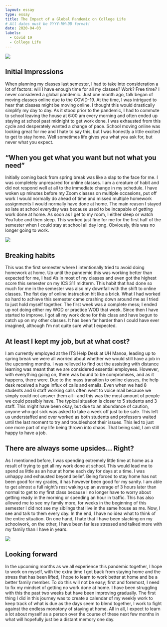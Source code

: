 ```yaml
---
layout: essay
type: essay
title: The Impact of a Global Pandemic on College Life
# All dates must be YYYY-MM-DD format!
date: 2020-04-03
labels:
  - Covid 19
  - College Life
---
```

<img class="ui medium right floated rounded image" src="https://www.furman.edu/covid-19/wp-content/uploads/sites/177/2020/03/CoronaVirusHeader-Final-3.jpg">

## Initial Impressions
When planning my classes last semester, I had to take into consideration a lot of factors: will I have enough time for all my classes?  Work?  Free time?  I never considered a global pandemic.  Just one month ago, talk began of moving classes online due to the COVID-19.  At the time, I was intrigued to hear that classes might be moving online.  I thought this would drastically simplify my day to day.  As it stood prior to the pandemic, I had to commute to school leaving the house at 6:00 am every morning and often ended up staying at school past midnight to get work done.  I was exhausted from this cycle and desperately wanted a change of pace.  School moving online was looking great for me and I hate to say this, but I was honestly a little excited to get to stay home.  Well sometimes life gives you what you ask for, but never what you expect.

## “When you get what you want but not what you need”
Initially coming back from spring break was like a slap to the face for me.  I was completely unprepared for online classes.  I am a creature of habit and did not respond well at all to the immediate change in my schedule.  I have woken up minutes before my Zoom classes on multiple occasions, put off work I would normally do ahead of time and missed multiple homework assignments I would normally have done at home.  The main reason I stayed so late at school everyday was because used to be incapable of getting work done at home.  As soon as I get to my room, I either sleep or watch YouTube and then sleep.  This worked just fine for me for the first half of the semester when I could stay at school all day long.  Obviously, this was no longer going to work.

<img class="ui medium right floated rounded image" src="https://api.time.com/wp-content/uploads/2018/08/bad-habits.jpg?w=800&quality=85">
							
## Breaking habits
This was the first semester where I intentionally tried to avoid doing homework at home.  Up until the pandemic this was working better than expected for me, I had A’s in most of my classes and even got the highest score this semester on my ICS 311 midterm.  This habit that had done so much for me in the semester was also my downfall with the shift to online classes.  The fist day of online instruction hit like a brick.  What I had worked so hard to achieve this semester came crashing down around me as I tried to just hold myself together.  The first week was a complete mess; I ended up not doing either my WOD or practice WOD that week.  Since then I have started to improve.  I got all my work done for this class and have begun to catch up on my other classes.  It has been far harder than I could have ever imagined, although I’m not quite sure what I expected.
	
 ## At least I kept my job, but at what cost?


I am currently employed at the ITS Help Desk at UH Manoa, leading up to spring break we were all worried about whether we would still have a job in the upcoming months.  I was relieved to find out the assisting with distance learning was meant that we are considered essential employees.  However, with everything going on, there was bound to be compromises, and as it happens, there were.  Due to the mass transition to online classes, the help desk received a huge influx of calls and emails.  Even when we had 8 students and 6 staff working calls often went to voice mail because we simply could not answer them all—and this was the most amount of people we could possibly have.  The typical situation is closer to 5 students and 3 staff.  This might have been okay, but due to an abundance of caution, anyone who got sick was asked to take a week off just to be safe.  This left us understaffed and over worked as both students and professors waited until the last moment to try and troubleshoot their issues.  This led to just one more part of my life being thrown into chaos.  That being said, I am still happy to have a job.  
	
## There are always some upsides… Right?
As I mentioned before, I was spending extremely little time at home as a result of trying to get all my work done at school.  This would lead me to spend as little as an hour at home each day for days at a time.  I was unhappy and exhausted beyond belief.  Being forced to stay home has not been good for my grades, it has however been good for my sanity.  I am able to get almost a full night’s rest waking up an average of 3 hours later than normal to get to my first class because I no longer have to worry about getting ready in the morning or spending an hour in traffic.  This has also allowed me to see my family more, for weeks in the beginning of this semester I did not see my siblings that live in the same house as me.  Now, I see and talk to them every day.  In the end, I have no idea what to think of the entire situation.  On one hand, I hate that I have been slacking on my schoolwork, on the other, I have been far less stressed and talked more with my family than I have in years.

<img class="ui medium right floated rounded image" src="http://www.quebecoislibre.org/15/road-forward15b.jpg">

## Looking forward
In the upcoming months as we all experience this pandemic together, I hope to work on myself, with the extra time I got back from staying home and the stress that has been lifted, I hope to learn to work better at home and be a better family member.  To do this will not be easy; first and foremost, I need to fix my mindset of getting no work done at home.  I have been struggling with this the past two weeks but have been improving gradually.  The first thing I did in this journey was to create a calendar of my weekly work to keep track of what is due as the days seem to blend together, I work to fight against the endless monotony of staying at home.  All in all, I expect to learn a lot about myself as a person over the course of these next few months in what will hopefully just be a distant memory one day.
